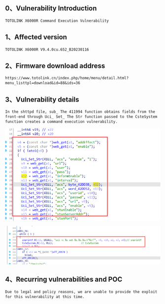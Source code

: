 ## 0、Vulnerability Introduction

```
TOTOLINK X6000R Command Execution Vulnerability
```

## 1、Affected version

```
TOTOLINK X6000R V9.4.0cu.652_B20230116
```

## 2、Firmware download address

```
https://www.totolink.cn/index.php/home/menu/detail.html?menu_listtpl=download&id=88&ids=36
```

## 3、Vulnerability details

```
In the shttpd file, sub_ The 411994 function obtains fields from the front-end through Uci_ Set_ The Str function passed to the CsteSystem function creates a command execution vulnerability.
```

![image-20231018111051607](upload\image-20231018111051607.png)

![image-20231018111102410](upload\image-20231018111102410.png)

## 4、Recurring vulnerabilities and POC

```
Due to legal and policy reasons, we are unable to provide the exploit for this vulnerability at this time.
```